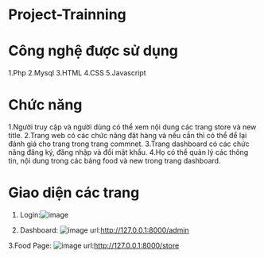 # Project-Trainning
# Công nghệ được sử dụng
1.Php
2.Mysql
3.HTML
4.CSS
5.Javascript
# Chức năng
1.Người truy cập và người dùng có thể xem nội dung các trang store và new title.
2.Trang web có các chức năng đặt hàng và nếu cần thì có thể để lại đánh giá cho trang trong trang  commnet.
3.Trang dashboard có các chức năng đăng ký, đăng nhập và đổi mật khẩu.
4.Họ có thể quản lý các thông tin, nội dung trong các bảng food và new trong trang dashboard.
# Giao diện các trang 
1. Login:![image](https://github.com/user-attachments/assets/90608c2c-b9e6-4013-adca-b0e289f662db)


2. Dashboard: ![image](https://github.com/user-attachments/assets/f457a8f6-c46c-4212-bf1b-96a2bb3bd2f8)
    url:http://127.0.0.1:8000/admin
   
3.Food Page: ![image](https://github.com/user-attachments/assets/37110e7e-7ca5-4569-be3f-dccd79296650)
    url:http://127.0.0.1:8000/store
